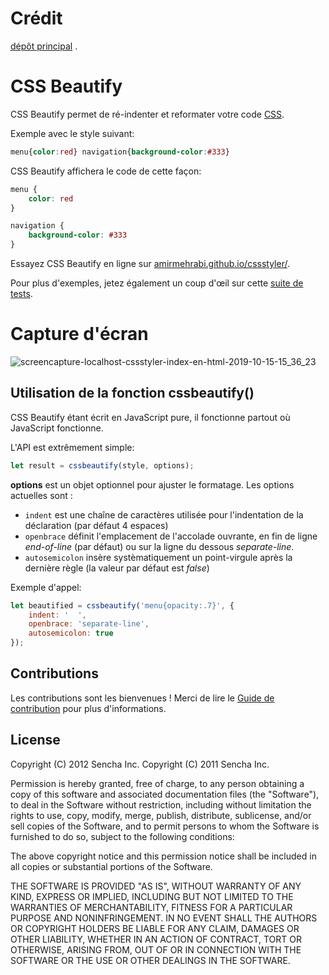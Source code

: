 # Crédit #

[dépôt principal](https://github.com/senchalabs/cssbeautify) .


# CSS Beautify #

CSS Beautify permet de ré-indenter et reformater votre code [CSS](http://www.w3.org/Style/CSS/).

Exemple avec le style suivant:

```css
menu{color:red} navigation{background-color:#333}
```

CSS Beautify affichera le code de cette façon:

```css
menu {
    color: red
}

navigation {
    background-color: #333
}
```

Essayez CSS Beautify en ligne sur [amirmehrabi.github.io/cssstyler/](https://amirmehrabi.github.io/cssstyler/).

Pour plus d'exemples, jetez également un coup d'œil sur cette [suite de tests](http://cssbeautify.com/test/).


# Capture d'écran #

![screencapture-localhost-cssstyler-index-en-html-2019-10-15-15_36_23](https://user-images.githubusercontent.com/3878847/66830108-93ad8700-ef61-11e9-95d9-df30792b5aef.png)

## Utilisation de la fonction cssbeautify() ##

CSS Beautify étant écrit en JavaScript pure, il fonctionne partout où JavaScript fonctionne.

L'API est extrêmement simple:

```javascript
let result = cssbeautify(style, options);
```

**options** est un objet optionnel pour ajuster le formatage. Les options actuelles sont :

  *  <code>indent</code> est une chaîne de caractères utilisée pour l'indentation de la déclaration (par défaut 4 espaces)
  *  <code>openbrace</code> définit l'emplacement de l'accolade ouvrante, en fin de ligne *end-of-line* (par défaut) ou sur la ligne du dessous *separate-line*.
  *  <code>autosemicolon</code> insère systèmatiquement un point-virgule après la dernière règle (la valeur par défaut est *false*)

Exemple d'appel:

```javascript
let beautified = cssbeautify('menu{opacity:.7}', {
    indent: '  ',
    openbrace: 'separate-line',
    autosemicolon: true
});
```

## Contributions ##

Les contributions sont les bienvenues ! Merci de lire le [Guide de contribution](https://github.com/AmirMehrabi/cssstyler/blob/master/CONTRIBUTING.md) pour plus d'informations.

## License ##

Copyright (C) 2012 Sencha Inc.
Copyright (C) 2011 Sencha Inc.

Permission is hereby granted, free of charge, to any person obtaining a copy
of this software and associated documentation files (the "Software"), to deal
in the Software without restriction, including without limitation the rights
to use, copy, modify, merge, publish, distribute, sublicense, and/or sell
copies of the Software, and to permit persons to whom the Software is
furnished to do so, subject to the following conditions:

The above copyright notice and this permission notice shall be included in
all copies or substantial portions of the Software.

THE SOFTWARE IS PROVIDED "AS IS", WITHOUT WARRANTY OF ANY KIND, EXPRESS OR
IMPLIED, INCLUDING BUT NOT LIMITED TO THE WARRANTIES OF MERCHANTABILITY,
FITNESS FOR A PARTICULAR PURPOSE AND NONINFRINGEMENT. IN NO EVENT SHALL THE
AUTHORS OR COPYRIGHT HOLDERS BE LIABLE FOR ANY CLAIM, DAMAGES OR OTHER
LIABILITY, WHETHER IN AN ACTION OF CONTRACT, TORT OR OTHERWISE, ARISING FROM,
OUT OF OR IN CONNECTION WITH THE SOFTWARE OR THE USE OR OTHER DEALINGS IN
THE SOFTWARE.
